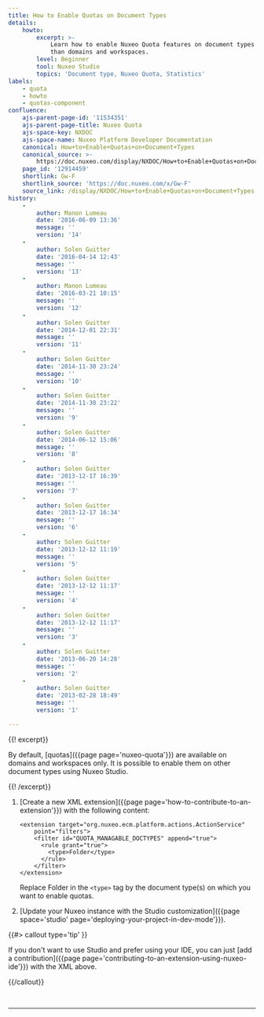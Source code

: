 ```yaml
---
title: How to Enable Quotas on Document Types
details:
    howto:
        excerpt: >-
            Learn how to enable Nuxeo Quota features on document types other
            than domains and workspaces.
        level: Beginner
        tool: Nuxeo Studio
        topics: 'Document type, Nuxeo Quota, Statistics'
labels:
    - quota
    - howto
    - quotas-component
confluence:
    ajs-parent-page-id: '11534351'
    ajs-parent-page-title: Nuxeo Quota
    ajs-space-key: NXDOC
    ajs-space-name: Nuxeo Platform Developer Documentation
    canonical: How+to+Enable+Quotas+on+Document+Types
    canonical_source: >-
        https://doc.nuxeo.com/display/NXDOC/How+to+Enable+Quotas+on+Document+Types
    page_id: '12914459'
    shortlink: Gw-F
    shortlink_source: 'https://doc.nuxeo.com/x/Gw-F'
    source_link: /display/NXDOC/How+to+Enable+Quotas+on+Document+Types
history:
    - 
        author: Manon Lumeau
        date: '2016-06-09 13:36'
        message: ''
        version: '14'
    - 
        author: Solen Guitter
        date: '2016-04-14 12:43'
        message: ''
        version: '13'
    - 
        author: Manon Lumeau
        date: '2016-03-21 10:15'
        message: ''
        version: '12'
    - 
        author: Solen Guitter
        date: '2014-12-01 22:31'
        message: ''
        version: '11'
    - 
        author: Solen Guitter
        date: '2014-11-30 23:24'
        message: ''
        version: '10'
    - 
        author: Solen Guitter
        date: '2014-11-30 23:22'
        message: ''
        version: '9'
    - 
        author: Solen Guitter
        date: '2014-06-12 15:06'
        message: ''
        version: '8'
    - 
        author: Solen Guitter
        date: '2013-12-17 16:39'
        message: ''
        version: '7'
    - 
        author: Solen Guitter
        date: '2013-12-17 16:34'
        message: ''
        version: '6'
    - 
        author: Solen Guitter
        date: '2013-12-12 11:19'
        message: ''
        version: '5'
    - 
        author: Solen Guitter
        date: '2013-12-12 11:17'
        message: ''
        version: '4'
    - 
        author: Solen Guitter
        date: '2013-12-12 11:17'
        message: ''
        version: '3'
    - 
        author: Solen Guitter
        date: '2013-06-20 14:28'
        message: ''
        version: '2'
    - 
        author: Solen Guitter
        date: '2013-02-28 18:49'
        message: ''
        version: '1'

---
```

{{! excerpt}}

By default, [quotas]({{page page='nuxeo-quota'}}) are available on domains and workspaces only. It is possible to enable them on other document types using Nuxeo Studio.

{{! /excerpt}}

1.  [Create a new XML extension]({{page page='how-to-contribute-to-an-extension'}}) with the following content:

    ```
    <extension target="org.nuxeo.ecm.platform.actions.ActionService"
        point="filters">
        <filter id="QUOTA_MANAGABLE_DOCTYPES" append="true">
          <rule grant="true">
            <type>Folder</type>
          </rule>
        </filter>
    </extension>
    ```

    Replace Folder in the `<type>` tag by the document type(s) on which you want to enable quotas.

2.  [Update your Nuxeo instance with the Studio customization]({{page space='studio' page='deploying-your-project-in-dev-mode'}}).

{{#> callout type='tip' }}

If you don't want to use Studio and prefer using your IDE, you can just [add a contribution]({{page page='contributing-to-an-extension-using-nuxeo-ide'}}) with the XML above.

{{/callout}}

&nbsp;

* * *